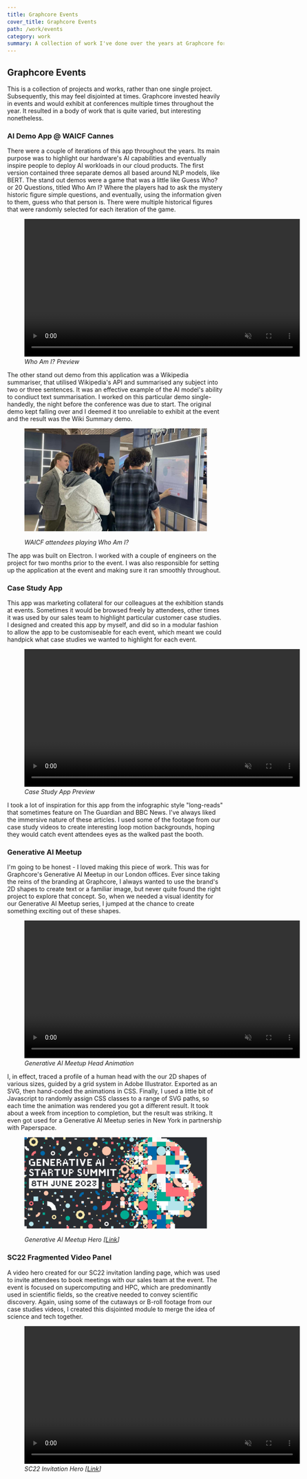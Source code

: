 ```yaml
---
title: Graphcore Events
cover_title: Graphcore Events
path: /work/events
category: work
summary: A collection of work I've done over the years at Graphcore for the many events and conferences they attended/exhibited. The collection ranges from print material to demo applications. I've cut the collection down substantially to a handful of select works not to overwhelm you, the viewer. 
---
```


## Graphcore Events
This is a collection of projects and works, rather than one single project. Subsequently, this may feel disjointed at times. Graphcore invested heavily in events and would exhibit at conferences multiple times throughout the year. It resulted in a body of work that is quite varied, but interesting nonetheless. 

### AI Demo App @ WAICF Cannes
There were a couple of iterations of this app throughout the years. Its main purpose was to highlight our hardware's AI capabilities and eventually inspire people to deploy AI workloads in our cloud products.  The first version contained three separate demos all based around NLP models, like BERT. The stand out demos were a game that was a little like Guess Who? or 20 Questions, titled Who Am I? Where the players had to ask the mystery historic figure simple questions, and eventually, using the information given to them, guess who that person is. There were multiple historical figures that were randomly selected for each iteration of the game.

<figure>
    <video autoplay width="640" muted loop disablepictureinpicture playsinline>  
      <source src="../assets/media/demo-preview.webm" type="video/webm"> 
      <source src="../assets/media/demo-preview.mp4" type="video/mp4"> 
      Sorry, your browser doesn't support HTML5 video.  
    </video>
    <figcaption><em>Who Am I? Preview</em></figcaption>
</figure>

The other stand out demo from this application was a Wikipedia summariser, that utilised Wikipedia's API and summarised any subject into two or three sentences. It was an effective example of the AI model's ability to condiuct text summarisation. I worked on this particular demo single-handedly, the night before the conference was due to start. The original demo kept falling over and I deemed it too unreliable to exhibit at the event and the result was the Wiki Summary demo. 

<figure>

![Demo app in use at WAICF](./demoapp.jpg)

<figcaption><em>WAICF attendees playing Who Am I?</em></figcaption>
</figure>

The app was built on Electron. I worked with a couple of engineers on the project for two months prior to the event. I was also responsible for setting up the application at the event and making sure it ran smoothly throughout.

### Case Study App
This app was marketing collateral for our colleagues at the exhibition stands at events. Sometimes it would be browsed freely by attendees, other times it was used by our sales team to highlight particular customer case studies. I designed and created this app by myself, and did so in a modular fashion to allow the app to be customiseable for each event, which meant we could handpick what case studies we wanted to highlight for each event.

<figure>
    <video autoplay width="640" muted loop disablepictureinpicture playsinline>  
      <source src="../assets/media/casestudy-preview.webm" type="video/webm"> 
      <source src="../assets/media/casestudy-preview.mp4" type="video/mp4"> 
      Sorry, your browser doesn't support HTML5 video.  
    </video>
    <figcaption><em>Case Study App Preview</em></figcaption>
</figure>

I took a lot of inspiration for this app from the infographic style "long-reads" that sometimes feature on The Guardian and BBC News. I've always liked the immersive nature of these articles. I used some of the footage from our case study videos to create interesting loop motion backgrounds, hoping they would catch event attendees eyes as the walked past the booth.

### Generative AI Meetup
I'm going to be honest - I loved making this piece of work. This was for Graphcore's Generative AI Meetup in our London offices. Ever since taking the reins of the branding at Graphcore, I always wanted to use the brand's 2D shapes to create text or a familiar image, but never quite found the right project to explore that concept. So, when we needed a visual identity for our Generative AI Meetup series, I jumped at the chance to create something exciting out of these shapes.

<figure>
    <video autoplay width="640" muted loop disablepictureinpicture playsinline>  
      <source src="../assets/media/genaihead-animation.webm" type="video/webm"> 
      <source src="../assets/media/genaihead-animation.mp4" type="video/mp4"> 
      Sorry, your browser doesn't support HTML5 video.  
    </video>
    <figcaption><em>Generative AI Meetup Head Animation</em></figcaption>
</figure>

I, in effect, traced a profile of a human head with the our 2D shapes of various sizes, guided by a grid system in Adobe Illustrator. Exported as an SVG, then hand-coded the animations in CSS. Finally, I used a little bit of Javascript to randomly assign CSS classes to a range of SVG paths, so each time the animation was rendered you got a different result. It took about a week from inception to completion, but the result was striking. It even got used for a Generative AI Meetup series in New York in partnership with Paperspace. 

<figure>

![Demo app in-use at WAICF](./genaisummit23-1000w.png)

<figcaption><em>Generative AI Meetup Hero [<a href="https://www.graphcore.ai/generative-ai-meetup-for-startups">Link</a>]</em></figcaption>
</figure>

### SC22 Fragmented Video Panel
A video hero created for our SC22 invitation landing page, which was used to invite attendees to book meetings with our sales team at the event. The event is focused on supercomputing and HPC, which are predominantly used in scientific fields, so the creative needed to convey scientific discovery. Again, using some of the cutaways or B-roll footage from our case studies videos, I created this disjointed module to merge the idea of science and tech together.

<figure>
    <video autoplay width="640" muted loop disablepictureinpicture playsinline>  
      <source src="../assets/media/sc23-preview.webm" type="video/webm"> 
      <source src="../assets/media/sc23-preview.mp4" type="video/mp4"> 
      Sorry, your browser doesn't support HTML5 video.  
    </video>
    <figcaption><em>SC22 Invitation Hero [<a href="https://www.graphcore.ai/meet-graphcore-at-sc22">Link</a>]</em></figcaption>
</figure>
